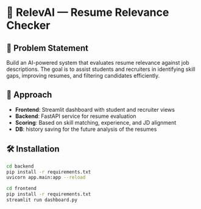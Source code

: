 # 🚀 RelevAI — Resume Relevance Checker

## 🧠 Problem Statement
Build an AI-powered system that evaluates resume relevance against job descriptions. The goal is to assist students and recruiters in identifying skill gaps, improving resumes, and filtering candidates efficiently.

## 🎯 Approach
- **Frontend**: Streamlit dashboard with student and recruiter views
- **Backend**: FastAPI service for resume evaluation
- **Scoring**: Based on skill matching, experience, and JD alignment
- **DB**: history saving for the future analysis of the resumes

## 🛠️ Installation

```bash
cd backend
pip install -r requirements.txt
uvicorn app.main:app --reload

cd frontend
pip install -r requirements.txt
streamlit run dashboard.py
